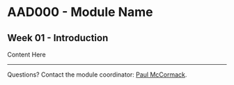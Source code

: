 AAD000 - Module Name
====================


Week 01 - Introduction
----------------------

Content Here


----

Questions? Contact the module coordinator: [Paul McCormack](mailto:p.mccormack@ulster.ac.uk?Subject=AAD116).
